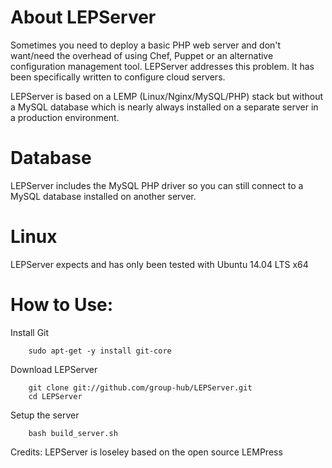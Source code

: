 About LEPServer
==============

Sometimes you need to deploy a basic PHP web server and don't want/need the overhead of using Chef, Puppet or an alternative configuration management tool. LEPServer addresses this problem. It has been specifically written to configure cloud servers.

LEPServer is based on a LEMP (Linux/Nginx/MySQL/PHP) stack but without a MySQL database which is nearly always installed on a separate server in a production environment.

Database
=======

LEPServer includes the MySQL PHP driver so you can still connect to a MySQL database installed on another server.


Linux
=======

LEPServer expects and has only been tested with Ubuntu 14.04 LTS x64


How to Use:
========

Install Git

        sudo apt-get -y install git-core

Download LEPServer

        git clone git://github.com/group-hub/LEPServer.git
        cd LEPServer

Setup the server

        bash build_server.sh

Credits: LEPServer is loseley based on the open source LEMPress
